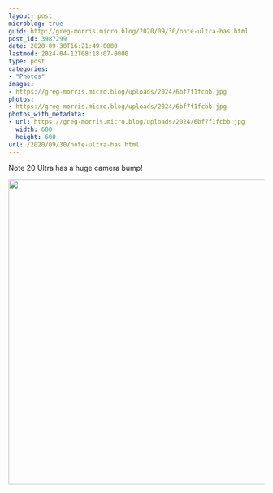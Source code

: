 ```yaml
---
layout: post
microblog: true
guid: http://greg-morris.micro.blog/2020/09/30/note-ultra-has.html
post_id: 3987299
date: 2020-09-30T16:21:49-0000
lastmod: 2024-04-12T08:18:07-0000
type: post
categories:
- "Photos"
images:
- https://greg-morris.micro.blog/uploads/2024/6bf7f1fcbb.jpg
photos:
- https://greg-morris.micro.blog/uploads/2024/6bf7f1fcbb.jpg
photos_with_metadata:
- url: https://greg-morris.micro.blog/uploads/2024/6bf7f1fcbb.jpg
  width: 600
  height: 600
url: /2020/09/30/note-ultra-has.html
---
```


<p>Note 20 Ultra has a huge camera bump!</p><p><img src="uploads/2024/6bf7f1fcbb.jpg" alt="" width="600" height="600" /></p>

